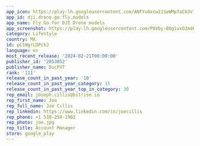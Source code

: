 ```yaml
---
app_icon: https://play-lh.googleusercontent.com/ANFYuGxcw11SeWMp7aC63vTDQmga_JaOh4QW6PbQ6N9NNC_hUUD8oNUUEA3o0EV7rwY
app_id: dji.drone.go.fly.models
app_name: Fly Go for DJI Drone models
app_screenshot: https://play-lh.googleusercontent.com/P8Vby-BOgivxO2md6dDN_I8bguO7XU1JLjyws2QpaNZCbcGOCiBPTO3t9Pqp5FMqLQ
category: Lifestyle
country: MX
id: pC1WgrLDPckJ
language: en
most_recent_release: '2024-02-21T00:00:00'
publisher_id: '2053052'
publisher_name: DucPVT
rank: '111'
release_count_in_past_year: '10'
release_count_in_past_year_category: 15
release_count_in_past_year_top_in_category: 30
rep_email: joseph.cillis@bitrise.io
rep_first_name: Joe
rep_full_name: Joe Cillis
rep_linkedin: https://www.linkedin.com/in/joecillis
rep_phone: +1 518-258-1902
rep_photo: joe.jpg
rep_title: Account Manager
store: google_play
---
```

